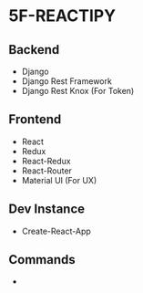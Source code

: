 # 5F-REACTIPY

## Backend

- Django
- Django Rest Framework
- Django Rest Knox (For Token)

## Frontend

- React
- Redux
- React-Redux
- React-Router
- Material UI (For UX)

## Dev Instance
- Create-React-App

## Commands

- 

